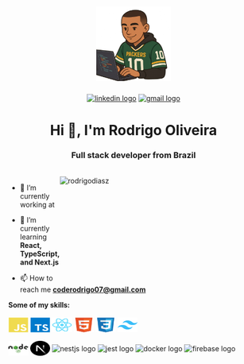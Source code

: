 <div align="center">
  <img height="150" src="rodrigo.png"  />
</div>

###

<div align="center">
<a href="https://www.linkedin.com/in/rodrigodiasz/"><img src="https://img.shields.io/static/v1?message=LinkedIn&logo=linkedin&label=&color=0077B5&logoColor=white&labelColor=&style=for-the-badge" height="35" alt="linkedin logo"/></a>
<a href="mailto:coderodrigo07@gmail.com"><img src="https://img.shields.io/static/v1?message=Gmail&logo=gmail&label=&color=D14836&logoColor=white&labelColor=&style=for-the-badge" height="35" alt="gmail logo"/></a>
</div>

###

<h1 align="center">Hi 👋, I'm Rodrigo Oliveira</h1>
<h3 align="center">Full stack developer from Brazil</h3><br>

<img align="right" height="200" width="400" src="https://github-readme-stats.vercel.app/api/top-langs?username=rodrigodiasz&show_icons=true&locale=en&layout=compact" alt="rodrigodiasz" />

- 🔭 I’m currently working at 

- 🌱 I’m currently learning **React, TypeScript, and Next.js**

- 📫 How to reach me **coderodrigo07@gmail.com**

<div>
  <strong>Some of my skills:</strong><br><br>
  <img align="center" height="30" width="40" src="https://raw.githubusercontent.com/devicons/devicon/master/icons/javascript/javascript-plain.svg">
  <img align="center" height="30" width="40" src="https://raw.githubusercontent.com/devicons/devicon/master/icons/typescript/typescript-plain.svg">
  <img align="center" height="30" width="40" src="https://raw.githubusercontent.com/devicons/devicon/master/icons/react/react-original.svg">
  <img align="center" height="30" width="40" src="https://raw.githubusercontent.com/devicons/devicon/master/icons/html5/html5-original.svg">
  <img align="center" height="30" width="40" src="https://raw.githubusercontent.com/devicons/devicon/master/icons/css3/css3-original.svg">
  <img align="center" height="30" width="40" src="https://raw.githubusercontent.com/devicons/devicon/master/icons/tailwindcss/tailwindcss-original.svg">
</div>
<br>
<div>
  <img align="center" height="30" width="40" src="https://raw.githubusercontent.com/devicons/devicon/master/icons/nodejs/nodejs-original-wordmark.svg">
  <img align="center" height="30" width="40" src="https://raw.githubusercontent.com/devicons/devicon/master/icons/nextjs/nextjs-original.svg">
  <img align="center" height="30" width="40" src="https://cdn.jsdelivr.net/gh/devicons/devicon/icons/nestjs/nestjs-original.svg" alt="nestjs logo"/>
  <img align="center" height="30" width="40" src="https://cdn.jsdelivr.net/gh/devicons/devicon/icons/jest/jest-plain.svg" alt="jest logo"/>
  <img align="center" height="30" width="40" src="https://cdn.jsdelivr.net/gh/devicons/devicon/icons/docker/docker-plain-wordmark.svg" alt="docker logo"  />
  <img align="center" height="30" width="40" src="https://cdn.jsdelivr.net/gh/devicons/devicon/icons/firebase/firebase-plain-wordmark.svg" alt="firebase logo"  />
</div>
<br>


